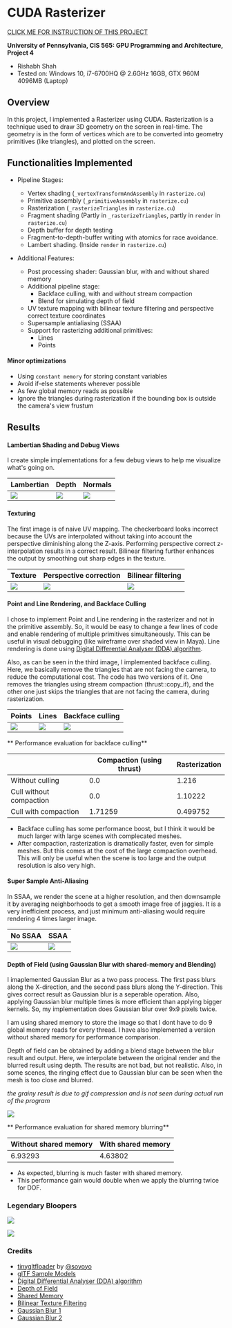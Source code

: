 CUDA Rasterizer
===============

[CLICK ME FOR INSTRUCTION OF THIS PROJECT](./INSTRUCTION.md)

**University of Pennsylvania, CIS 565: GPU Programming and Architecture, Project 4**

* Rishabh Shah
* Tested on: Windows 10, i7-6700HQ @ 2.6GHz 16GB, GTX 960M 4096MB (Laptop)

## Overview
In this project, I implemented a Rasterizer using CUDA. Rasterization is a technique used to draw 3D geometry on the screen in real-time. The geometry is in the form of vertices which are to be converted into geometry primitives (like triangles), and plotted on the screen.

## Functionalities Implemented

* Pipeline Stages:
    * Vertex shading (`_vertexTransformAndAssembly` in `rasterize.cu`)
    * Primitive assembly (`_primitiveAssembly` in `rasterize.cu`)
    * Rasterization (`_rasterizeTriangles` in `rasterize.cu`)
    * Fragment shading (Partly in `_rasterizeTriangles`, partly in `render` in `rasterize.cu`)
    * Depth buffer for depth testing
    * Fragment-to-depth-buffer writing with atomics for race avoidance.
    * Lambert shading. (Inside `render` in `rasterize.cu`)

* Additional Features:
    * Post processing shader: Gaussian blur, with and without shared memory
    * Additional pipeline stage:
        * Backface culling, with and without stream compaction
        * Blend for simulating depth of field
    * UV texture mapping with bilinear texture filtering and perspective
      correct texture coordinates
    * Supersample antialiasing (SSAA)
    * Support for rasterizing additional primitives:
       * Lines
       * Points


#### Minor optimizations

* Using `constant memory` for storing constant variables
* Avoid if-else statements wherever possible
* As few global memory reads as possible
* Ignore the triangles during rasterization if the bounding box is outside the camera's view frustum


## Results


#### Lambertian Shading and Debug Views

I create simple implementations for a few debug views to help me visualize what's going on.

| Lambertian | Depth | Normals |
| ----- | ----- | ----- |
| ![](renders/diffuseOnly.png) | ![](renders/debug_depth.png) | ![](renders/debug_normals.png) |


#### Texturing

The first image is of naive UV mapping. The checkerboard looks incorrect because the UVs are interpolated without taking into account the perspective diminishing along the Z-axis. Performing perspective correct z-interpolation results in a correct result. Bilinear filtering further enhances the output by smoothing out sharp edges in the texture.

| Texture | Perspective correction | Bilinear filtering |
| ----- | ----- | ----- |
| ![](renders/texture_check.png) | ![](renders/tex_perspcorr_check.png) | ![](renders/texture_persp_bil_check.png) |


#### Point and Line Rendering, and Backface Culling

I chose to implement Point and Line rendering in the rasterizer and not in the primitive assembly. So, it would be easy to change a few lines of code and enable rendering of multiple primitives simultaneously. This can be useful in visual debugging (like wireframe over shaded view in Maya). Line rendering is done using [Digital Differential Analyser (DDA) algorithm](http://www.geeksforgeeks.org/dda-line-generation-algorithm-computer-graphics/).

Also, as can be seen in the third image, I implemented backface culling. Here, we basically remove the triangles that are not facing the camera, to reduce the computational cost. The code has two versions of it. One removes the triangles using stream compaction (thrust::copy_if), and the other one just skips the triangles that are not facing the camera, during rasterization.

| Points | Lines | Backface culling |
| ----- | ----- | ----- |
| ![](renders/duck_points.png) | ![](renders/duck_line.png) | ![](renders/duck_backfacecull.png) |

** Performance evaluation for backface culling**

|  | Compaction (using thrust) | Rasterization |
| ----- | ----- | ----- |
|Without culling|0.0|1.216|
|Cull without compaction|0.0|1.10222|
|Cull with compaction|1.71259|0.499752|

* Backface culling has some performance boost, but I think it would be much larger with large scenes with complecated meshes.
* After compaction, rasterization is dramatically faster, even for simple meshes. But this comes at the cost of the large compaction overhead. This will only be useful when the scene is too large and the output resolution is also very high.

#### Super Sample Anti-Aliasing

In SSAA, we render the scene at a higher resolution, and then downsample it by averaging neighborhoods to get a smooth image free of jaggies. It is a very inefficient process, and just minimum anti-aliasing would require rendering 4 times larger image.

| No SSAA | SSAA |
| ----- | ----- |
| ![](renders/truck_noSSAA.png) | ![](renders/truck_SSAA_4x.png) |


#### Depth of Field (using Gaussian Blur with shared-memory and Blending)

I imaplemented Gaussian Blur as a two pass process. The first pass blurs along the X-direction, and the second pass blurs along the Y-direction. This gives correct result as Gaussian blur is a seperable operation. Also, applying Gaussian blur multiple times is more efficient than applying bigger kernels. So, my implementation does Gaussian blur over 9x9 pixels twice.

I am using shared memory to store the image so that I dont have to do 9 global memory reads for every thread. I have also implemented a version without shared memory for performance comparison.

Depth of field can be obtained by adding a blend stage between the blur result and output. Here, we interpolate between the original render and the blurred result using depth. The results are not bad, but not realistic. Also, in some scenes, the ringing effect due to Gaussian blur can be seen when the mesh is too close and blurred.

*the grainy result is due to gif compression and is not seen during actual run of the program*

![](renders/dof_truck.gif)

** Performance evaluation for shared memory blurring**

| Without shared memory | With shared memory |
| ----- | ----- |
|6.93293|4.63802|

* As expected, blurring is much faster with shared memory.
* This performance gain would double when we apply the blurring twice for DOF.

### Legendary Bloopers

![](renders/blooper-duck-Capture.png)

![](renders/duck_painting.png)

### Credits

* [tinygltfloader](https://github.com/syoyo/tinygltfloader) by [@soyoyo](https://github.com/syoyo)
* [glTF Sample Models](https://github.com/KhronosGroup/glTF/blob/master/sampleModels/README.md)
* [Digital Differential Analyser (DDA) algorithm](http://www.geeksforgeeks.org/dda-line-generation-algorithm-computer-graphics/)
* [Depth of Field](https://mynameismjp.wordpress.com/the-museum/samples-tutorials-tools/depth-of-field-sample/)
* [Shared Memory](https://devblogs.nvidia.com/parallelforall/using-shared-memory-cuda-cc/)
* [Bilinear Texture Filtering](https://en.wikipedia.org/wiki/Bilinear_filtering)
* [Gaussian Blur 1](http://www.sunsetlakesoftware.com/2013/10/21/optimizing-gaussian-blurs-mobile-gpu)
* [Gaussian Blur 2](http://rastergrid.com/blog/2010/09/efficient-gaussian-blur-with-linear-sampling/)
